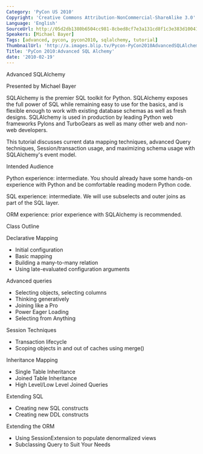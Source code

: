 ```yaml
---
Category: 'PyCon US 2010'
Copyright: 'Creative Commons Attribution-NonCommercial-ShareAlike 3.0'
Language: 'English'
SourceUrl: http://05d2db1380b6504cc981-8cbed8cf7e3a131cd8f1c3e383d10041.r93.cf2.rackcdn.com/pycon-us-2010/246_pycon-2010-advanced-sql-alchemy.ogv
Speakers: [Michael Bayer]
Tags: [advanced, pycon, pycon2010, sqlalchemy, tutorial]
ThumbnailUrl: 'http://a.images.blip.tv/Pycon-PyCon2010AdvancedSQLAlchemy724-474.jpg'
Title: 'PyCon 2010:Advanced SQL Alchemy'
date: '2010-02-19'
---
```

Advanced SQLAlchemy

Presented by Michael Bayer

SQLAlchemy is the premier SQL toolkit for Python. SQLAlchemy exposes the full
power of SQL while remaining easy to use for the basics, and is flexible
enough to work with existing database schemas as well as fresh designs.
SQLAlchemy is used in production by leading Python web frameworks Pylons and
TurboGears as well as many other web and non-web developers.

This tutorial discusses current data mapping techniques, advanced Query
techniques, Session/transaction usage, and maximizing schema usage with
SQLAlchemy's event model.

Intended Audience

Python experience: intermediate. You should already have some hands-on
experience with Python and be comfortable reading modern Python code.

SQL experience: intermediate. We will use subselects and outer joins as part
of the SQL layer.

ORM experience: prior experience with SQLAlchemy is recommended.

Class Outline

Declarative Mapping

  * Initial configuration 
  * Basic mapping 
  * Building a many-to-many relation 
  * Using late-evaluated configuration arguments 

Advanced queries

  * Selecting objects, selecting columns 
  * Thinking generatively 
  * Joining like a Pro 
  * Power Eager Loading 
  * Selecting from Anything 

Session Techniques

  * Transaction lifecycle 
  * Scoping objects in and out of caches using merge() 

Inheritance Mapping

  * Single Table Inheritance 
  * Joined Table Inheritance 
  * High Level/Low Level Joined Queries 

Extending SQL

  * Creating new SQL constructs 
  * Creating new DDL constructs 

Extending the ORM

  * Using SessionExtension to populate denormalized views 
  * Subclassing Query to Suit Your Needs 
